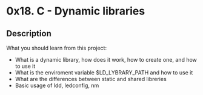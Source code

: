 # 0x18. C - Dynamic libraries

## Description
What you should learn from this project:

* What is a dynamic library, how does it work, how to create one, and how to use it
* What is the enviroment variable $LD_LYBRARY_PATH and how to use it
* What are the differences between static and shared libreries
* Basic usage of ldd, ledconfig, nm
